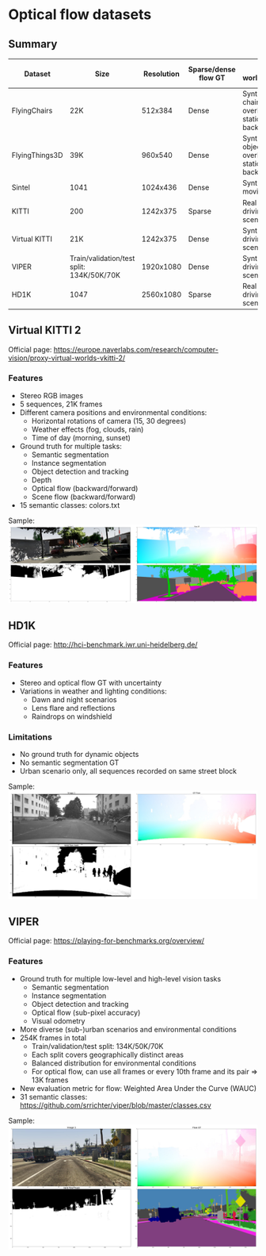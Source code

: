 # Optical flow datasets

## Summary

| **Dataset**    | **Size**                                  | **Resolution** | **Sparse/dense flow GT** | **Real world/synthetic**                                   | **Has semseg GT** |
|----------------|-------------------------------------------|----------------|--------------------------|------------------------------------------------------------|-------------------|
| FlyingChairs   | 22K                                       | 512x384        | Dense                    | Synthetic; 3D chair models overlaid on static backgrounds  | No                |
| FlyingThings3D | 39K                                       | 960x540        | Dense                    | Synthetic; 3D object models overlaid on static backgrounds | No                |
| Sintel         | 1041                                      | 1024x436       | Dense                    | Synthetic; 3D movie scenes                                 | No                |
| KITTI          | 200                                       | 1242x375       | Sparse                   | Real world; driving scenarios                              | Yes               |
| Virtual KITTI  | 21K                                       | 1242x375       | Dense                    | Synthetic; driving scenarios                               | Yes               |
| VIPER          | Train/validation/test split: 134K/50K/70K | 1920x1080      | Dense                    | Synthetic; driving scenarios                               | Yes               |
| HD1K           | 1047                                      | 2560x1080      | Sparse                   | Real world; driving scenarios                              | No                |


## Virtual KITTI 2
Official page: https://europe.naverlabs.com/research/computer-vision/proxy-virtual-worlds-vkitti-2/

### Features
* Stereo RGB images
* 5 sequences, 21K frames
* Different camera positions and environmental conditions:
    - Horizontal rotations of camera (15, 30 degrees)
    - Weather effects (fog, clouds, rain)
    - Time of day (morning, sunset)
* Ground truth for multiple tasks:
    - Semantic segmentation
    - Instance segmentation
    - Object detection and tracking
    - Depth
    - Optical flow (backward/forward)
    - Scene flow (backward/forward)
* 15 semantic classes: colors.txt

Sample:
![virtual_kitti](./img/virtual_kitti.jpeg)



## HD1K
Official page: http://hci-benchmark.iwr.uni-heidelberg.de/

### Features
* Stereo and optical flow GT with uncertainty
* Variations in weather and lighting conditions:
    - Dawn and night scenarios
    - Lens flare and reflections
    - Raindrops on windshield

### Limitations
* No ground truth for dynamic objects
* No semantic segmentation GT
* Urban scenario only, all sequences recorded on same street block

Sample:
![hd1k](./img/hd1k.jpeg)

## VIPER
Official page: https://playing-for-benchmarks.org/overview/

### Features
* Ground truth for multiple low-level and high-level vision tasks
    - Semantic segmentation
    - Instance segmentation
    - Object detection and tracking
    - Optical flow (sub-pixel accuracy)
    - Visual odometry
* More diverse (sub-)urban scenarios and environmental conditions
* 254K frames in total
    - Train/validation/test split: 134K/50K/70K
    - Each split covers geographically distinct areas
    - Balanced distribution for environmental conditions
    - For optical flow, can use all frames or every 10th frame and its pair => 13K frames
* New evaluation metric for flow: Weighted Area Under the Curve (WAUC)
* 31 semantic classes: https://github.com/srrichter/viper/blob/master/classes.csv

Sample:
![viper](./img/viper.jpeg)